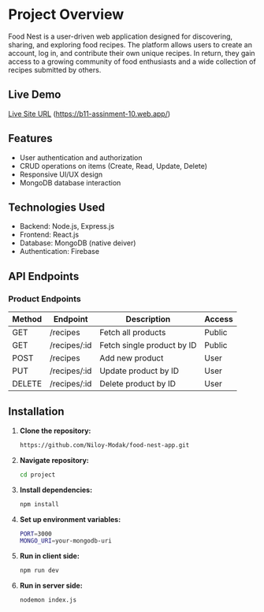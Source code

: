 # Project Overview 
Food Nest is a user-driven web application designed for discovering, sharing, and exploring food recipes. The platform allows users to create an account, log in, and contribute their own unique recipes. In return, they gain access to a growing community of food enthusiasts and a wide collection of recipes submitted by others.


## Live Demo

[Live Site URL](#) (https://b11-assinment-10.web.app/)

## Features

- User authentication and authorization 
- CRUD operations on items (Create, Read, Update, Delete)
- Responsive UI/UX design
- MongoDB database interaction

## Technologies Used

- Backend: Node.js, Express.js
- Frontend: React.js
- Database: MongoDB (native deiver)
- Authentication: Firebase


## API Endpoints

### Product Endpoints

| Method | Endpoint                | Description                          | Access  |
|--------|-------------------------|--------------------------------------|---------|
| GET    | /recipes                | Fetch all products                  | Public  |
| GET    | /recipes/:id            | Fetch single product by ID          | Public  |
| POST   | /recipes                | Add new product                     | User   |
| PUT    | /recipes/:id            | Update product by ID                | User   |
| DELETE | /recipes/:id            | Delete product by ID                | User   |

## Installation

1. **Clone the repository:**
   ```bash
   https://github.com/Niloy-Modak/food-nest-app.git

2. **Navigate repository:**
   ```bash
   cd project
3. **Install dependencies:**
   ```bash
   npm install

4. **Set up environment variables:**
   ```bash
   PORT=3000
   MONGO_URI=your-mongodb-uri
5. **Run in client side:**
   ```bash
   npm run dev
6. **Run in server side:**
   ```bash
   nodemon index.js
